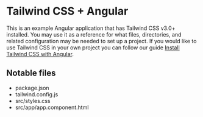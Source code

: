 # Tailwind CSS + Angular

This is an example Angular application that has Tailwind CSS v3.0+ installed. You may use it as a reference for what files, directories, and related configuration may be needed to set up a project. If you would like to use Tailwind CSS in your own project you can follow our guide [Install Tailwind CSS with Angular](https://tailwindcss.com/docs/guides/angular).

## Notable files

- package.json
- tailwind.config.js
- src/styles.css
- src/app/app.component.html
